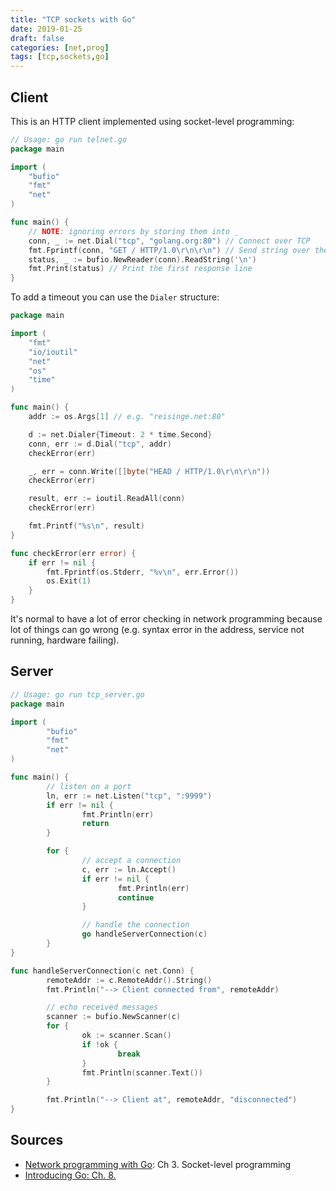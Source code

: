 ```yaml
---
title: "TCP sockets with Go"
date: 2019-01-25
draft: false
categories: [net,prog]
tags: [tcp,sockets,go]
---
```


## Client

This is an HTTP client implemented using socket-level programming:

```go
// Usage: go run telnet.go
package main

import (
    "bufio"
    "fmt"
    "net"
)

func main() {
    // NOTE: ignoring errors by storing them into _
    conn, _ := net.Dial("tcp", "golang.org:80") // Connect over TCP
    fmt.Fprintf(conn, "GET / HTTP/1.0\r\n\r\n") // Send string over the connection
    status, _ := bufio.NewReader(conn).ReadString('\n')
    fmt.Print(status) // Print the first response line
}
```

To add a timeout you can use the `Dialer` structure:

```go
package main

import (
    "fmt"
    "io/ioutil"
    "net"
    "os"
    "time"
)

func main() {
    addr := os.Args[1] // e.g. "reisinge.net:80"

    d := net.Dialer{Timeout: 2 * time.Second}
    conn, err := d.Dial("tcp", addr)
    checkError(err)

    _, err = conn.Write([]byte("HEAD / HTTP/1.0\r\n\r\n"))
    checkError(err)

    result, err := ioutil.ReadAll(conn)
    checkError(err)

    fmt.Printf("%s\n", result)
}

func checkError(err error) {
    if err != nil {
        fmt.Fprintf(os.Stderr, "%v\n", err.Error())
        os.Exit(1)
    }
}
```

It's normal to have a lot of error checking in network programming because lot
of things can go wrong (e.g. syntax error in the address, service not running,
hardware failing).

## Server

```go
// Usage: go run tcp_server.go
package main

import (
        "bufio"
        "fmt"
        "net"
)

func main() {
        // listen on a port
        ln, err := net.Listen("tcp", ":9999")
        if err != nil {
                fmt.Println(err)
                return
        }

        for {
                // accept a connection
                c, err := ln.Accept()
                if err != nil {
                        fmt.Println(err)
                        continue
                }

                // handle the connection
                go handleServerConnection(c)
        }
}

func handleServerConnection(c net.Conn) {
        remoteAddr := c.RemoteAddr().String()
        fmt.Println("--> Client connected from", remoteAddr)

        // echo received messages
        scanner := bufio.NewScanner(c)
        for {
                ok := scanner.Scan()
                if !ok {
                        break
                }
                fmt.Println(scanner.Text())
        }

        fmt.Println("--> Client at", remoteAddr, "disconnected")
}
```

## Sources

* [Network programming with
Go](https://www.apress.com/gp/book/9781484226919): Ch 3. Socket-level programming
* [Introducing Go: Ch. 8.](https://learning.oreilly.com/library/view/introducing-go/9781491941997/ch08.html)
